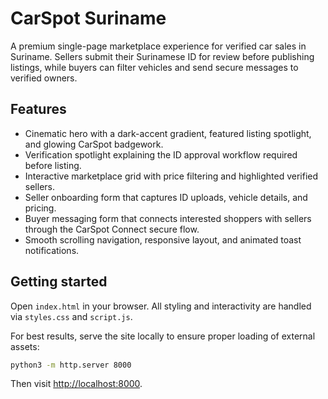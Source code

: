 # CarSpot Suriname

A premium single-page marketplace experience for verified car sales in Suriname. Sellers submit their Surinamese ID for review before publishing listings, while buyers can filter vehicles and send secure messages to verified owners.

## Features

- Cinematic hero with a dark-accent gradient, featured listing spotlight, and glowing CarSpot badgework.
- Verification spotlight explaining the ID approval workflow required before listing.
- Interactive marketplace grid with price filtering and highlighted verified sellers.
- Seller onboarding form that captures ID uploads, vehicle details, and pricing.
- Buyer messaging form that connects interested shoppers with sellers through the CarSpot Connect secure flow.
- Smooth scrolling navigation, responsive layout, and animated toast notifications.

## Getting started

Open `index.html` in your browser. All styling and interactivity are handled via `styles.css` and `script.js`.

For best results, serve the site locally to ensure proper loading of external assets:

```bash
python3 -m http.server 8000
```

Then visit [http://localhost:8000](http://localhost:8000).
